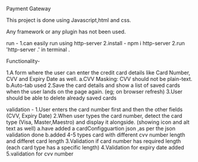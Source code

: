 Payment Gateway

This project is done using  Javascript,html and css.

Any framework or any plugin has not been used.

run -
1.can easily run using http-server
2.install - npm i http-server
2.run  'http-server .' in terminal .


Functionality-

1.A form where the user can enter the credit card details like Card Number,
CVV and Expiry Date as well.
  a.CVV Masking: CVV should not be plain-text.
  b.Auto-tab used
2.Save the card details and show a list of saved cards when the user lands on
the page again. (eg; on browser refresh)
3.User should be able to delete already saved cards

validation -
1.User enters the card number first and then the other fields (CVV,
Expiry Date)
2.When user types the card number, detect the card type (Visa, Master,Maestro) and display it alongside. (showing icon and alt text as well)
    a.have added a cardConfigguartion json ,as per the json validation done
    b.added 4-5 types card with different cvv number length and differet card length
3.Validation if card number has required length (each card type has a specific length)
4.Validation for  expiry date added
5.validation for cvv number